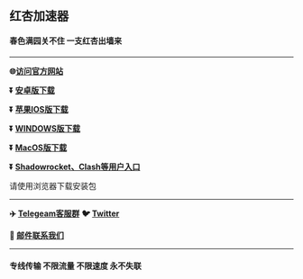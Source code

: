  
## 红杏加速器 #

#### 春色满园关不住 一支红杏出墙来
- - - -
**:globe_with_meridians:<a href="https://hxapp.vip">访问官方网站</a>**

**:arrow_double_down: [  安卓版下载  ](https://hxapp.vip/soft/hxapp.apk)**

**:arrow_double_down: [  苹果IOS版下载  ](https://www.hxapp.vip/soft/hxapp.dmg)**

**:arrow_double_down: [  WINDOWS版下载  ](https://hxapp.vip/soft/hxapp.exe)** 

**:arrow_double_down: [  MacOS版下载 ](https://www.hxapp.vip/soft/hxapp.app.zip)** 

**:arrow_double_down: [  Shadowrocket、Clash等用户入口  ](https://user.hxapp.vip/)** 

请使用浏览器下载安装包
 - - - -
**:airplane: [Telegeam客服群](https://t.me/kfhongxing)**         **:bird: [Twitter](https://twitter.com/HongXingKF)** 

**:e-mail: [邮件联系我们](mailto:hongxingkf@gmail.com)**             
 - - - -
 #### 专线传输 不限流量 不限速度 永不失联


 

